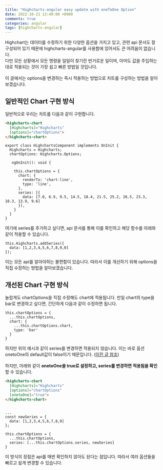 ```yaml
---
title: "Highcharts-angular easy update with oneToOne Option"
date: 2022-10-21 13:49:00 +0900
comments: true
categories: angular
tags: [highcharts-angular]
---
```


Highchart는 데이터를 수정하기 위한 다양한 옵션을 가지고 있고, 관련 api 문서도 잘 구성되어 있기 때문에 highcharts-angular를 사용함에 있어서도 큰 어려움이 없습니다.<br/>
다만 모든 상황에서 모든 명령을 일일이 찾기란 번거로운 일이며, 아마도 값을 주입하는대로 적용되는 것이 가장 쉽고 빠른 방법일 것입니다.<br/>
<br/>
이 글에서는 options을 변경하는 즉시 적용하는 방법으로 차트를 구성하는 방법을 알아보겠습니다. <br/>

## 일반적인 Chart 구현 방식
일반적으로 우리는 차트를 다음과 같이 구현합니다.<br/>

```html
<highcharts-chart 
  [Highcharts]="Highcharts"
  [options]="chartOptions">
</highcharts-chart>
```
```tsx
export class HighchartsComponent implements OnInit {
  Highcharts = Highcharts;
  chartOptions: Highcharts.Options;

   ngOnInit(): void {

    this.chartOptions = {
      chart: {
        renderTo: 'chart-line',
        type: 'line',
      },
      series: [{
        data: [7.0, 6.9, 9.5, 14.5, 18.4, 21.5, 25.2, 26.5, 23.3, 18.3, 13.9, 9.6]
      }],
    }
  }
}
```

여기에 series를 추가하고 싶다면, api 문서를 통해 이를 확인하고 해당 함수를 아래와 같이 적용할 수 있습니다.<br/>

```tsx
this.Highcharts.addSeries({
  data: [1,2,3,4,5,6,7,8,9,0]
});

```

이는 모든 api를 알아야하는 불편함이 있습니다. 따라서 이를 개선하기 위해 options을 직접 수정하는 방법을 알아보겠습니다.<br/>


## 개선된 Chart 구현 방식
놀랍게도 chartOptions을 직접 수정해도 chart에 적용됩니다. 만일 chart의 type을 bar로 변경하고 싶다면, 간단하게 다음과 같이 수정하면 됩니다.<br/>

```tsx
this.chartOptions = {
  ...this.chartOptions,
  chart: {
    ...this.chartOptions.chart,
    type: 'bar'
  }
}
```

하지만 위의 예시과 같이 series를 변경하면 적용되지 않습니다. 이는 바로 옵션 onetoOne의 default값이 false이기 때문입니다. ([이전 글 참조](/highcharts-angular)) <br/>
<br/>
하지만, 아래와 같이 <b>onetoOne을 true로 설정하고, series를 변경하면 적용됨을 확인</b>할 수 있습니다.<br/>

```html
<highcharts-chart 
  [Highcharts]="Highcharts"
  [options]="chartOptions"
  [onetoOne]="true">
</highcharts-chart>
```

```tsx

...
const newSeries = {
  data: [1,2,3,4,5,6,7,8,9]
};

this.chartOptions = {
  ...this.chartOptions,
  series: [...this.chartOptions.series, newSeries]
}

```

이 방식의 장점은 api를 매번 확인하지 않아도 된다는 점입니다. 따라서 여러 옵션들을 빠르고 쉽게 변경할 수 있습니다.






